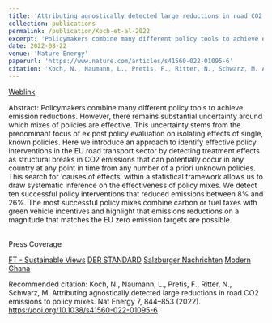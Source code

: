```yaml
---
title: 'Attributing agnostically detected large reductions in road CO2 emissions to policy mixes'
collection: publications
permalink: /publication/Koch-et-al-2022
excerpt: 'Policymakers combine many different policy tools to achieve emission reductions. However, there remains substantial uncertainty around which mixes of policies are effective. This uncertainty stems from the predominant focus of ex post policy evaluation on isolating effects of single, known policies. Here we introduce an approach to identify effective policy interventions in the EU road transport sector by detecting treatment effects as structural breaks in CO2 emissions that can potentially occur in any country at any point in time from any number of a priori unknown policies. This search for ‘causes of effects’ within a statistical framework allows us to draw systematic inference on the effectiveness of policy mixes. We detect ten successful policy interventions that reduced emissions between 8% and 26%. The most successful policy mixes combine carbon or fuel taxes with green vehicle incentives and highlight that emissions reductions on a magnitude that matches the EU zero emission targets are possible.'
date: 2022-08-22
venue: 'Nature Energy'
paperurl: 'https://www.nature.com/articles/s41560-022-01095-6'
citation: 'Koch, N., Naumann, L., Pretis, F., Ritter, N., Schwarz, M. Attributing agnostically detected large reductions in road CO2 emissions to policy mixes. Nat Energy 7, 844–853 (2022). https://doi.org/10.1038/s41560-022-01095-6'
---
```


[Weblink](https://www.nature.com/articles/s41560-022-01095-6)


Abstract: 
Policymakers combine many different policy tools to achieve emission reductions. However, there remains substantial uncertainty around which mixes of policies are effective. This uncertainty stems from the predominant focus of ex post policy evaluation on isolating effects of single, known policies. Here we introduce an approach to identify effective policy interventions in the EU road transport sector by detecting treatment effects as structural breaks in CO2 emissions that can potentially occur in any country at any point in time from any number of a priori unknown policies. This search for ‘causes of effects’ within a statistical framework allows us to draw systematic inference on the effectiveness of policy mixes. We detect ten successful policy interventions that reduced emissions between 8% and 26%. The most successful policy mixes combine carbon or fuel taxes with green vehicle incentives and highlight that emissions reductions on a magnitude that matches the EU zero emission targets are possible.


<br>Press Coverage<br>

[FT - Sustainable Views](https://www.sustainableviews.com/using-both-carrot-and-stick-to-cut-traffic-emissions/)
[DER STANDARD](https://www.derstandard.at/story/2000138448665/studie-stellt-oesterreichischer-verkehrspolitik-schlechtes-zeugnis-aus)
[Salzburger Nachrichten](https://www.sn.at/panorama/wissen/co2-ausstoss-keine-der-verkehrsmassnahmen-zur-reduktion-hat-gewirkt-127255375)
[Modern Ghana](https://www.modernghana.com/news/1178817/public-policies-cut-emissions-by-up-to-26-when.html)

Recommended citation: Koch, N., Naumann, L., Pretis, F., Ritter, N., Schwarz, M. Attributing agnostically detected large reductions in road CO2 emissions to policy mixes. Nat Energy 7, 844–853 (2022). https://doi.org/10.1038/s41560-022-01095-6
